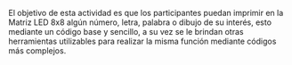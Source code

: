 El objetivo de esta actividad es que los participantes puedan imprimir en la Matriz LED 8x8 algún número, letra, palabra o dibujo de su interés, esto mediante un código base y sencillo, a su vez se le brindan otras herramientas utilizables para realizar la misma función mediante códigos más complejos.
